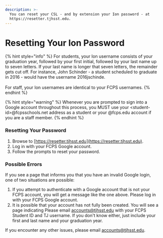 ```yaml
---
description: >-
  You can reset your CSL - and by extension your Ion password - at
  https://resetter.tjhsst.edu.
---
```


# Resetting Your Ion Password

{% hint style="info" %}
For students, your Ion username consists of your graduation year, followed by your first initial, followed by your last name up to seven letters. If your last name is longer that seven letters, the remainder gets cut off. For instance, John Schinder - a student scheduled to graduate in 2016 - would have the username 2016jschinde.\
\
For staff, your Ion usernames are identical to your FCPS usernames.
{% endhint %}

{% hint style="warning" %}
Whenever you are prompted to sign into a Google account throughout this process, you MUST use your \<student-id>@fcpsschools.net address as a student or your @fcps.edu account if you are a staff member.
{% endhint %}

### Resetting Your Password

1. Browse to [https://resetter.tjhsst.edu](https://resetter.tjhsst.edu).
2. Log in with your FCPS Google account.
3. Follow the prompts to reset your password.

### Possible Errors

If you see a page that informs you that you have an invalid Google login, one of two situations are possible:

1. If you attempt to authenticate with a Google account that is not your FCPS account, you will get a message like the one above. Please log in with your FCPS Google account.
2. It is possible that your account has not fully been created. You will see a page indicating Please email [accounts@tjhsst.edu](mailto:accounts@tjhsst.edu) with your FCPS Student ID and TJ username. If you don't know either, just include your first and last name and your graduation year.

If you encounter any other issues, please email [accounts@tjhsst.edu](mailto:accounts@tjhsst.edu).
